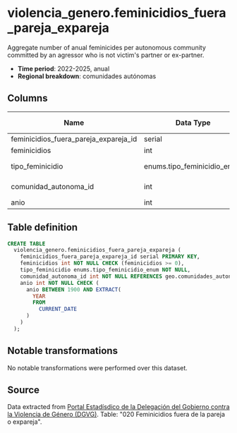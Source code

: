 # violencia_genero.feminicidios_fuera_pareja_expareja

Aggregate number of anual feminicides per autonomous community committed by an agressor who is not victim's partner or ex-partner.

- **Time period**: 2022-2025, anual
- **Regional breakdown**: comunidades autónomas

## Columns

| Name | Data Type | Is Nullable | Description |
| --- | --- | --- | --- |
| feminicidios_fuera_pareja_expareja_id | serial | NO | primary key |
| feminicidios | int | NO | number of feminicides |
| tipo_feminicidio | enums.tipo_feminicidio_enum | NO | 'Familiar', 'Sexual', 'Social' or 'Vicario' |
| comunidad_autonoma_id | int | NO | references geo.comunidades_autonomas |
| anio | int | NO | year |

## Table definition

```sql
CREATE TABLE
  violencia_genero.feminicidios_fuera_pareja_expareja (
    feminicidios_fuera_pareja_expareja_id serial PRIMARY KEY,
    feminicidios int NOT NULL CHECK (feminicidios >= 0),
    tipo_feminicidio enums.tipo_feminicidio_enum NOT NULL,
    comunidad_autonoma_id int NOT NULL REFERENCES geo.comunidades_autonomas (comunidad_autonoma_id),
    anio int NOT NULL CHECK (
      anio BETWEEN 1900 AND EXTRACT(
        YEAR
        FROM
          CURRENT_DATE
      )
    )
  );
```

## Notable transformations
No notable transformations were performed over this dataset.

## Source
Data extracted from <a href="https://estadisticasviolenciagenero.igualdad.gob.es/" target="_blank">Portal Estadísdico de la Delegación del Gobierno contra la Violencia de Género (DGVG)</a>. Table: "020 Feminicidios fuera de la pareja o expareja".